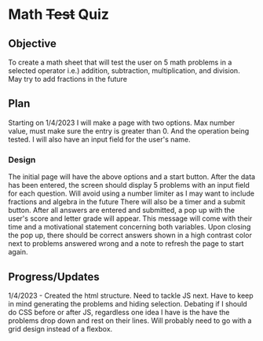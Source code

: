 # Math ~~Test~~ Quiz

## Objective

To create a math sheet that will test the user on 5 math problems in a selected operator i.e.) addition, subtraction, multiplication, and division.
May try to add fractions in the future

## Plan

Starting on 1/4/2023 I will make a page with two options.
Max number value, must make sure the entry is greater than 0.
And the operation being tested.
I will also have an input field for the user's name.

### Design

The initial page will have the above options and a start button.
After the data has been entered, the screen should display 5 problems with an input field for each question.
Will avoid using a number limiter as I may want to include fractions and algebra in the future
There will also be a timer and a submit button.
After all answers are entered and submitted, a pop up with the user's score and letter grade will appear.
This message will come with their time and a motivational statement concerning both variables.
Upon closing the pop up, there should be correct answers shown in a high contrast color next to problems answered wrong and a note to refresh the page to start again.

## Progress/Updates

1/4/2023 - Created the html structure. Need to tackle JS next.
Have to keep in mind generating the problems and hiding selection.
Debating if I should do CSS before or after JS, regardless one idea I have is the have the problems drop down and rest on their lines.  Will probably need to go with a grid design instead of a flexbox.